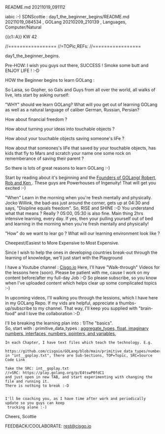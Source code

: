 README.md  20211019_091112

iabic :-) SDNScottie : day1_the_beginner_begins/README.md  20211019_084534
, GOLang  20210209_210139
, Languages, Computer/Natural

{{c1::A}} KW 42

//=================
//=TOPic,REFs: 
//=================

day1_the_beginner_begins.

Pre-HOW: I wish you guys out there, SUCCESS ! Smoke some butt and ENJOY LIFE ! :-D

HOW the Beginner begins to learn GOLang :

So Laisa, so Gopher, so Gals and Guys from all over the world, all walks of live,
lets start by asking ourself:

"WHY" should we learn GOLang?
   What will you get out of learning GOLang as well as a natural language of caliber German, Russian, Persian?

   How about financial freedom ?

   How about turning your ideas into touchable objects ?

   How about your touchable objects saving someone's liFe ?

   How about that someones's liFe that saved by your touchable objects, has kids that
   fly to Mars and scratch your name one some rock on rememberance of saving their parent ?

   So there is lots of great reasons to learn GOLang :-)

   Start by reading about it's beginning and the [Founders of GOLang( Robert, Rob and Ken ](https://en.wikipedia.org/wiki/Go_(programming_language)). These guys are Powerhouses of Ingenuity! That will get you excited :-)
   

"When"
   Learn in the morning when you're fresh mentally and physically.
   Jocko Willink, the bad-ass just around the corner, gets up at 04:30 and says, "Disipline equals freedom".
   So, RISE and SHINE :-D
   You understand what that means ? Really ? 05:00, 05:30 is also fine. Main thing 2hrs intensive learning, every day.
   If yes, then your pulling yourself out of bed and learning in the morning when you're fresh mentally and physically!   

"How" do we want to lear go ?
   What will our learning environment look like ?

   Cheepest/Easiest to More Expensive to Most Expensive.

   Since I wish to help the ones in developing countries break-out through
   the learning of knowledge, we'll just start with the
   Playground

   I have a Youtube channel : [Cisgo.io](https://www.youtube.com/channel/UCfu8oCyYYlfkU1uosOr1BYQ)
   Here, I'll have "Walk-through" Videos for the lessons here (soon). Please be patient with me, cause I
   work on my content before/after my full-day Job :-D So please subscribe, so you know when I've uploaded
   content which helps clear up some complicated topics :-)

   In upcoming videos, I'll walking you through the lessions, which I have here in my GOLang Repo.
   If my vids are helpful, appreciate a thumbs-up/subscribe to my channel.
   That way, I'll keep you supplied with "brain-food" and I love the collaboration :-D

   I'll be breaking the learning plan into :
   1)The "basics".   
    So, start with :
    primitive_data_types :
    [ aggregate_types, ](https://github.com/cisgoio/GOLang/tree/main/primitive_data_types/aggregate_types)
    [ float, ](https://github.com/cisgoio/GOLang/tree/main/primitive_data_types/float)
    [ imaginary numbers, ](https://github.com/cisgoio/GOLang/tree/main/primitive_data_types/imaginary_numbers)
    [ interfaces, ](https://github.com/cisgoio/GOLang/tree/main/primitive_data_types/interfaces)
    [ numbers, ](https://github.com/cisgoio/GOLang/tree/main/primitive_data_types/numbers)
    [ pointers, ](https://github.com/cisgoio/GOLang/tree/main/primitive_data_types/referenced_types/pointers)
    [ and variables. ](https://github.com/cisgoio/GOLang/tree/main/primitive_data_types/variables)          
    
    In each Chapter, I have text files which teach the technology. E.g. 
      https://github.com/cisgoio/GOLang/blob/main/primitive_data_types/numbers/int__goplay.txt
    in "int__goplay.txt", there are Sub-Sections, TOP=Topic, SRC=Source Code Link
    
    Take the SRC: int__goplay.txt
    //=SRC: https://play.golang.org/p/E4tswP0fdC1
    and just open in new TAB, and start experimenting with changing the file and running it.
    There is nothing to break :-D

  
    I'll be coaching you, as I have time after work and periodically update so you guys can keep
     trucking alone :-)


  Cheers,
  Scottie

  FEEDBACK/COOLABORATE: rest@cisgo.io
